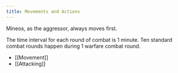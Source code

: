 ```yaml
---
title: Movements and Actions
---
```

Mineos, as the aggressor, always moves first.

The time interval for each round of combat is 1 minute. Ten standard combat rounds happen during 1 warfare combat round. 

- [[Movement]]
- [[Attacking]]

